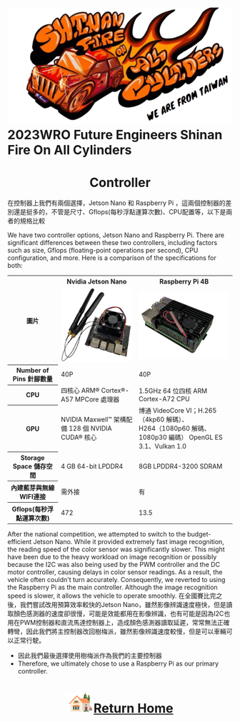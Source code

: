 ![logo](../../other/img/logo.png)2023WRO Future Engineers Shinan Fire On All Cylinders  
====
# <div align="center">Controller</div> 
在控制器上我們有兩個選擇，Jetson Nano 和 Raspberry Pi ，這兩個控制器的差別還是挺多的，不管是尺寸、Gflops(每秒浮點運算次數)、CPU配置等，以下是兩者的規格比較

We have two controller options, Jetson Nano and Raspberry Pi. There are significant differences between these two controllers, including factors such as size, Gflops (floating-point operations per second), CPU configuration, and more. Here is a comparison of the specifications for both:

<div align=center>
<table>
<tr>
<th rowspan="2">圖片</th>
<th>Nvidia Jetson Nano</th>
<th>Raspberry Pi 4B</th>
</tr><tr>
<td><img src="./img/jeston_nano.png" width=200></td>
<td><img src="./img/raspberry_pi_4.png" width=200></td>
</tr><tr>
<th>Number of Pins 針腳數量</th>
<td>40P</td>
<td>40P</td>
</tr><tr>
<th>CPU</th>
<td>四核心 ARM® Cortex®-A57 MPCore 處理器</td>
<td>1.5GHz 64 位四核 ARM Cortex-A72 CPU</td>
</tr><tr>
<th>GPU</th>
<td>NVIDIA Maxwell™ 架構配備 128 個 NVIDIA CUDA® 核心</td>
<td>博通 VideoCore VI；H.265（4kp60 解碼）、<br>H264（1080p60 解碼、1080p30 編碼）
OpenGL ES 3.1、Vulkan 1.0</td>
</tr><tr>
<th>Storage Space 儲存空間</th>
<td>4 GB 64-bit LPDDR4</td>
<td>8GB LPDDR4-3200 SDRAM</td>
</tr><tr>
<th>內建藍芽與無線WIFI連接</th>
<td>需外接</td>
<td>有</td>
</tr><tr>
<th>Gflops(每秒浮點運算次數)</th>
<td>472</td>
<td>13.5</td>
</tr>
</table>
</div>

After the national competition, we attempted to switch to the budget-efficient Jetson Nano. While it provided extremely fast image recognition, the reading speed of the color sensor was significantly slower. This might have been due to the heavy workload on image recognition or possibly because the I2C was also being used by the PWM controller and the DC motor controller, causing delays in color sensor readings. As a result, the vehicle often couldn't turn accurately. Consequently, we reverted to using the Raspberry Pi as the main controller. Although the image recognition speed is slower, it allows the vehicle to operate smoothly.
在全國賽比完之後，我們嘗試改用預算效率較快的Jetson Nano，雖然影像辨識速度極快，但是讀取顏色感測器的速度卻很慢，可能是效能都用在影像辨識，也有可能是因為I2C也用在PWM控制器和直流馬達控制器上，造成顏色感測器讀取延遲，常常無法正確轉彎，因此我們將主控制器改回樹梅派，雖然影像辨識速度較慢，但是可以車輛可以正常行駛。
- 因此我們最後選擇使用樹梅派作為我們的主要控制器
- Therefore, we ultimately chose to use a Raspberry Pi as our primary controller.


# <div align="center">![HOME](../../other/img/Home.png)[Return Home](../../)</div> 
